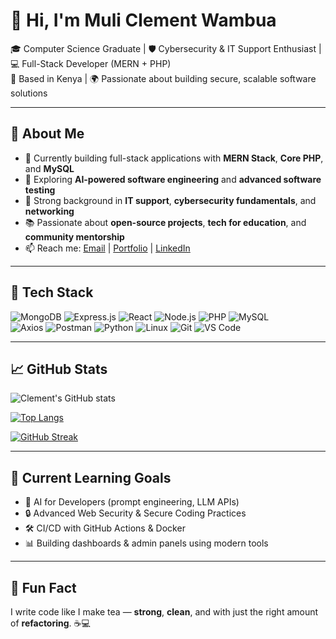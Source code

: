 # 👋 Hi, I'm Muli Clement Wambua

🎓 Computer Science Graduate | 🛡️ Cybersecurity & IT Support Enthusiast | 💻 Full-Stack Developer (MERN + PHP)  
📍 Based in Kenya | 🌍 Passionate about building secure, scalable software solutions

---

## 🚀 About Me
- 🔭 Currently building full-stack applications with **MERN Stack**, **Core PHP**, and **MySQL**
- 🌱 Exploring **AI-powered software engineering** and **advanced software testing**
- 🧠 Strong background in **IT support**, **cybersecurity fundamentals**, and **networking**
- 📚 Passionate about **open-source projects**, **tech for education**, and **community mentorship**
- 📫 Reach me: [Email](mailto:clementwa01@gmail.com) | [Portfolio](https://klmportfolio.netlify.app/) | [LinkedIn](https://linkedin.com/in/muli-clement-b5b17b308/)

---

## 🧰 Tech Stack
![MongoDB](https://img.shields.io/badge/-MongoDB-4DB33D?style=flat&logo=mongodb&logoColor=white)
![Express.js](https://img.shields.io/badge/-Express.js-000000?style=flat&logo=express&logoColor=white)
![React](https://img.shields.io/badge/-React-61DAFB?style=flat&logo=react&logoColor=black)
![Node.js](https://img.shields.io/badge/-Node.js-339933?style=flat&logo=node.js&logoColor=white)
![PHP](https://img.shields.io/badge/-PHP-777BB4?style=flat&logo=php&logoColor=white)
![MySQL](https://img.shields.io/badge/-MySQL-4479A1?style=flat&logo=mysql&logoColor=white)  
![Axios](https://img.shields.io/badge/-Axios-5A29E4?style=flat&logo=axios&logoColor=white)
![Postman](https://img.shields.io/badge/-Postman-FF6C37?style=flat&logo=postman&logoColor=white)
![Python](https://img.shields.io/badge/-Python-3776AB?style=flat&logo=python&logoColor=white)
![Linux](https://img.shields.io/badge/-Linux-FCC624?style=flat&logo=linux&logoColor=black)
![Git](https://img.shields.io/badge/-Git-F05032?style=flat&logo=git&logoColor=white)
![VS Code](https://img.shields.io/badge/-VS_Code-007ACC?style=flat&logo=visual-studio-code&logoColor=white)

---

## 📈 GitHub Stats
![Clement's GitHub stats](https://github-readme-stats.vercel.app/api?username=Clementwa0&show_icons=true&theme=radical)

[![Top Langs](https://github-readme-stats.vercel.app/api/top-langs/?username=Clementwa0&layout=compact&theme=radical)](https://github.com/Clementwa0)

[![GitHub Streak](https://streak-stats.demolab.com?user=Clementwa0&theme=radical&hide_border=false)](https://git.io/streak-stats)

---

## 🧠 Current Learning Goals
- 🤖 AI for Developers (prompt engineering, LLM APIs)
- 🔒 Advanced Web Security & Secure Coding Practices
- 🛠️ CI/CD with GitHub Actions & Docker
- 📊 Building dashboards & admin panels using modern tools

---

## 🎉 Fun Fact
I write code like I make tea — **strong**, **clean**, and with just the right amount of **refactoring**. ☕💻  
